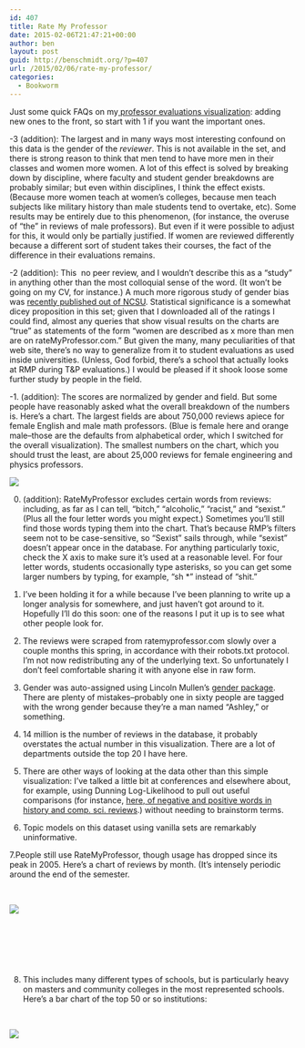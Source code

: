 ```yaml
---
id: 407
title: Rate My Professor
date: 2015-02-06T21:47:21+00:00
author: ben
layout: post
guid: http://benschmidt.org/?p=407
url: /2015/02/06/rate-my-professor/
categories:
  - Bookworm
---
```


Just some quick FAQs on my[ professor evaluations visualization](http://benschmidt.org/profGender): adding new ones to the front, so start with 1 if you want the important ones.

-3 (addition): The largest and in many ways most interesting confound on this data is the gender of the *reviewer*. This is not available in the set, and there is strong reason to think that men tend to have more men in their classes and women more women. A lot of this effect is solved by breaking down by discipline, where faculty and student gender breakdowns are probably similar; but even within disciplines, I think the effect exists. (Because more women teach at women&#8217;s colleges, because men teach subjects like military history than male students tend to overtake, etc). Some results may be entirely due to this phenomenon, (for instance, the overuse of &#8220;the&#8221; in reviews of male professors). But even if it were possible to adjust for this, it would only be partially justified. If women are reviewed differently because a different sort of student takes their courses, the fact of the difference in their evaluations remains.

-2 (addition): This  no peer review, and I wouldn&#8217;t describe this as a &#8220;study&#8221; in anything other than the most colloquial sense of the word. (It won&#8217;t be going on my CV, for instance.) A much more rigorous study of gender bias was <a href="http://www.slate.com/blogs/xx_factor/2014/12/09/gender_bias_in_student_evaluations_professors_of_online_courses_who_present.html" target="_blank">recently published out of NCSU</a>. Statistical significance is a somewhat dicey proposition in this set; given that I downloaded all of the ratings I could find, almost any queries that show visual results on the charts are &#8220;true&#8221; as statements of the form &#8220;women are described as x more than men are on rateMyProfessor.com.&#8221; But given the many, many peculiarities of that web site, there&#8217;s no way to generalize from it to student evaluations as used inside universities. (Unless, God forbid, there&#8217;s a school that actually looks at RMP during T&P evaluations.) I would be pleased if it shook loose some further study by people in the field.

-1. (addition): The scores are normalized by gender and field. But some people have reasonably asked what the overall breakdown of the numbers is. Here&#8217;s a chart. The largest fields are about 750,000 reviews apiece for female English and male math professors. (Blue is female here and orange male&#8211;those are the defaults from alphabetical order, which I switched for the overall visualization). The smallest numbers on the chart, which you should trust the least, are about 25,000 reviews for female engineering and physics professors.

![](/wp-content/uploads/2015/02/Screen-Shot-2015-02-07-at-10.16.38-AM.png)

0. (addition): RateMyProfessor excludes certain words from reviews: including, as far as I can tell, &#8220;bitch,&#8221; &#8220;alcoholic,&#8221; &#8220;racist,&#8221; and &#8220;sexist.&#8221; (Plus all the four letter words you might expect.) Sometimes you&#8217;ll still find those words typing them into the chart. That&#8217;s because RMP&#8217;s filters seem not to be case-sensitive, so &#8220;Sexist&#8221; sails through, while &#8220;sexist&#8221; doesn&#8217;t appear once in the database. For anything particularly toxic, check the X axis to make sure it&#8217;s used at a reasonable level. For four letter words, students occasionally type asterisks, so you can get some larger numbers by typing, for example, &#8220;sh \*&#8221; instead of &#8220;shit.&#8221;

1. I&#8217;ve been holding it for a while because I&#8217;ve been planning to write up a longer analysis for somewhere, and just haven&#8217;t got around to it. Hopefully I&#8217;ll do this soon: one of the reasons I put it up is to see what other people look for.

2. The reviews were scraped from ratemyprofessor.com slowly over a couple months this spring, in accordance with their robots.txt protocol. I&#8217;m not now redistributing any of the underlying text. So unfortunately I don&#8217;t feel comfortable sharing it with anyone else in raw form.

3. Gender was auto-assigned using Lincoln Mullen&#8217;s [gender package](http://lincolnmullen.com/blog/gender-package-now-on-cran/). There are plenty of mistakes&#8211;probably one in sixty people are tagged with the wrong gender because they&#8217;re a man named &#8220;Ashley,&#8221; or something.

4. 14 million is the number of reviews in the database, it probably overstates the actual number in this visualization. There are a lot of departments outside the top 20 I have here.

5. There are other ways of looking at the data other than this simple visualization: I&#8217;ve talked a little bit at conferences and elsewhere about, for example, using Dunning Log-Likelihood to pull out useful comparisons (for instance, [here, of negative and positive words in history and comp. sci. reviews](http://benschmidt.org/2014/09/11/simpsons-2/).) without needing to brainstorm terms.

6. Topic models on this dataset using vanilla sets are remarkably uninformative.

7.People still use RateMyProfessor, though usage has dropped since its peak in 2005. Here&#8217;s a chart of reviews by month. (It&#8217;s intensely periodic around the end of the semester.

&nbsp;

![](/wp-content/uploads/2015/02/By-Month.png)

&nbsp;

&nbsp;

&nbsp;

8. This includes many different types of schools, but is particularly heavy on masters and community colleges in the most represented schools. Here&#8217;s a bar chart of the top 50 or so institutions:

&nbsp;

![](/wp-content/uploads/2015/02/top-schools.png)
